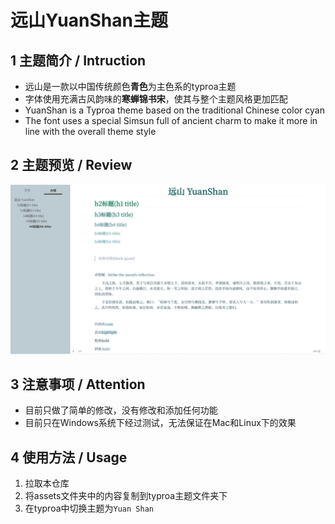 # 远山YuanShan主题

## 1 主题简介 / Intruction

+ 远山是一款以中国传统颜色**青色**为主色系的typroa主题
+ 字体使用充满古风韵味的**寒蝉锦书宋**，使其与整个主题风格更加匹配
+ YuanShan is a Typroa theme based on the traditional Chinese color cyan
+ The font uses a special Simsun full of ancient charm to make it more in line with the overall theme style

## 2 主题预览 / Review

![](https://github.com/GRAVITYELSW/Typro-theme-YuanShan/blob/master/pic/%E8%BF%9C%E5%B1%B1YuanShan.png)
## 3 注意事项 / Attention

+ 目前只做了简单的修改，没有修改和添加任何功能
+ 目前只在Windows系统下经过测试，无法保证在Mac和Linux下的效果

## 4 使用方法 / Usage

1. 拉取本仓库
2. 将assets文件夹中的内容复制到typroa主题文件夹下
3. 在typroa中切换主题为`Yuan Shan`

